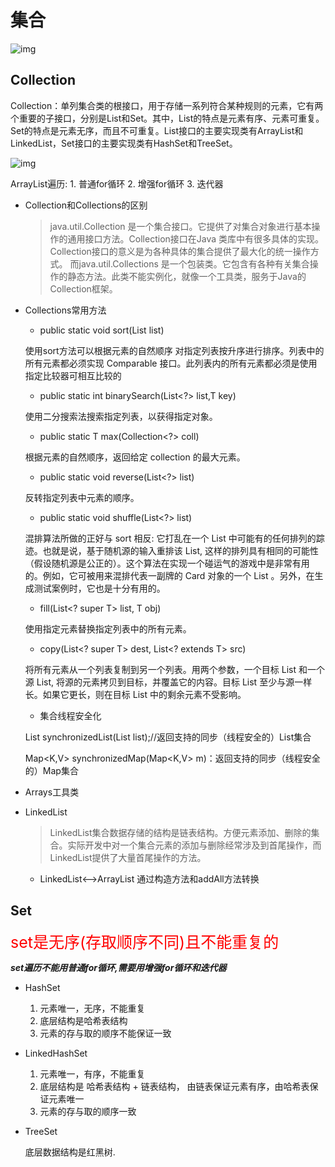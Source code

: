 # 集合

![img](https://github.com/godbear329/Java_Basic_Introduction/raw/master/%E7%AC%AC6%E7%AB%A0%20%E9%9B%86%E5%90%88%E6%A1%86%E6%9E%B6/images/Collection_02.png)

## Collection

Collection：单列集合类的根接口，用于存储一系列符合某种规则的元素，它有两个重要的子接口，分别是List和Set。其中，List的特点是元素有序、元素可重复。Set的特点是元素无序，而且不可重复。List接口的主要实现类有ArrayList和LinkedList，Set接口的主要实现类有HashSet和TreeSet。

![img](https://github.com/godbear329/Java_Basic_Introduction/raw/master/%E7%AC%AC6%E7%AB%A0%20%E9%9B%86%E5%90%88%E6%A1%86%E6%9E%B6/images/Collection_05.png)

ArrayList遍历:
 	1. 普通for循环
 	2. 增强for循环
 	3. 迭代器

- Collection和Collections的区别

  > java.util.Collection 是一个集合接口。它提供了对集合对象进行基本操作的通用接口方法。Collection接口在Java 类库中有很多具体的实现。Collection接口的意义是为各种具体的集合提供了最大化的统一操作方式。
  > 而java.util.Collections 是一个包装类。它包含有各种有关集合操作的静态方法。此类不能实例化，就像一个工具类，服务于Java的Collection框架。

- Collections常用方法

  - public static <T> void sort(List<T> list)

  使用sort方法可以根据元素的自然顺序 对指定列表按升序进行排序。列表中的所有元素都必须实现 Comparable 接口。此列表内的所有元素都必须是使用指定比较器可相互比较的

  - public static <T> int binarySearch(List<?> list,T key)

  使用二分搜索法搜索指定列表，以获得指定对象。

  - public static <T> T max(Collection<?> coll)

  根据元素的自然顺序，返回给定 collection 的最大元素。

  - public static void reverse(List<?> list)

  反转指定列表中元素的顺序。

  - public static void shuffle(List<?> list)

  混排算法所做的正好与 sort 相反: 它打乱在一个 List 中可能有的任何排列的踪迹。也就是说，基于随机源的输入重排该 List, 这样的排列具有相同的可能性（假设随机源是公正的）。这个算法在实现一个碰运气的游戏中是非常有用的。例如，它可被用来混排代表一副牌的 Card 对象的一个 List 。另外，在生成测试案例时，它也是十分有用的。

  - fill(List<? super T> list, T obj)

  使用指定元素替换指定列表中的所有元素。

  - copy(List<? super T> dest, List<? extends T> src)

  将所有元素从一个列表复制到另一个列表。用两个参数，一个目标 List 和一个源 List, 将源的元素拷贝到目标，并覆盖它的内容。目标 List 至少与源一样长。如果它更长，则在目标 List 中的剩余元素不受影响。

  - 集合线程安全化

  List<T> synchronizedList(List<T> list);//返回支持的同步（线程安全的）List集合

  Map<K,V> synchronizedMap(Map<K,V> m)：返回支持的同步（线程安全的）Map集合

- Arrays工具类

- LinkedList

  > LinkedList集合数据存储的结构是链表结构。方便元素添加、删除的集合。实际开发中对一个集合元素的添加与删除经常涉及到首尾操作，而LinkedList提供了大量首尾操作的方法。

  - LinkedList<-->ArrayList 通过构造方法和addAll方法转换

## Set

<span style="color:red;font-size:25px">set是无序(存取顺序不同)且不能重复的</span>

***set遍历不能用普通for循环,需要用增强for循环和迭代器***

- HashSet
  1. 元素唯一，无序，不能重复
  2. 底层结构是哈希表结构
  3. 元素的存与取的顺序不能保证一致
- LinkedHashSet
  1. 元素唯一，有序，不能重复
  2. 底层结构是 哈希表结构 + 链表结构， 由链表保证元素有序，由哈希表保证元素唯一
  3. 元素的存与取的顺序一致
  

- TreeSet

  底层数据结构是红黑树.